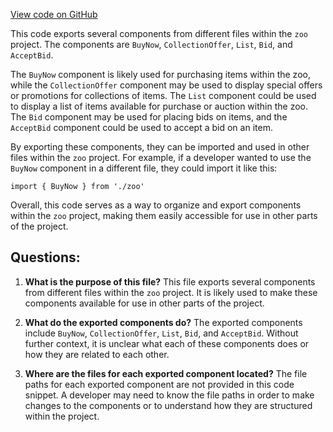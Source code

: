 [View code on GitHub](zoo-labs/zoo/blob/master/app/components/buttons/index.ts)

This code exports several components from different files within the `zoo` project. The components are `BuyNow`, `CollectionOffer`, `List`, `Bid`, and `AcceptBid`. 

The `BuyNow` component is likely used for purchasing items within the zoo, while the `CollectionOffer` component may be used to display special offers or promotions for collections of items. The `List` component could be used to display a list of items available for purchase or auction within the zoo. The `Bid` component may be used for placing bids on items, and the `AcceptBid` component could be used to accept a bid on an item.

By exporting these components, they can be imported and used in other files within the `zoo` project. For example, if a developer wanted to use the `BuyNow` component in a different file, they could import it like this:

```
import { BuyNow } from './zoo'
```

Overall, this code serves as a way to organize and export components within the `zoo` project, making them easily accessible for use in other parts of the project.
## Questions: 
 1. **What is the purpose of this file?** 
This file exports several components from different files within the `zoo` project. It is likely used to make these components available for use in other parts of the project.

2. **What do the exported components do?** 
The exported components include `BuyNow`, `CollectionOffer`, `List`, `Bid`, and `AcceptBid`. Without further context, it is unclear what each of these components does or how they are related to each other.

3. **Where are the files for each exported component located?** 
The file paths for each exported component are not provided in this code snippet. A developer may need to know the file paths in order to make changes to the components or to understand how they are structured within the project.
